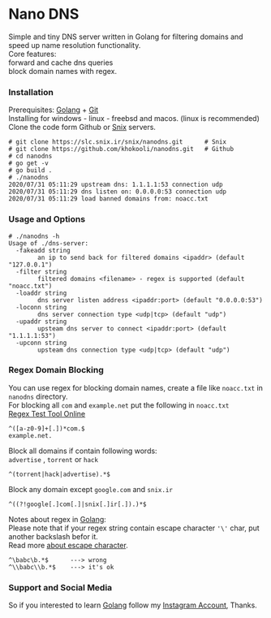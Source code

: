 # Nano DNS
Simple and tiny DNS server written in Golang for filtering domains and speed up name resolution functionality.  
Core features:  
forward and cache dns queries  
block domain names with regex.  

### Installation 
Prerequisites: [Golang](https://golang.org) + [Git](https://git-scm.com)  
Installing for windows - linux - freebsd and macos. (linux is recommended)  
Clone the code form Github or [Snix](https://slc.snix.ir) servers.
```
# git clone https://slc.snix.ir/snix/nanodns.git      # Snix
# git clone https://github.com/khokooli/nanodns.git   # Github  
# cd nanodns 
# go get -v
# go build .
# ./nanodns
2020/07/31 05:11:29 upstream dns: 1.1.1.1:53 connection udp
2020/07/31 05:11:29 dns listen on: 0.0.0.0:53 connection udp
2020/07/31 05:11:29 load banned domains from: noacc.txt

```

### Usage and Options
```
# ./nanodns -h
Usage of ./dns-server:
  -fakeadd string
        an ip to send back for filtered domains <ipaddr> (default "127.0.0.1")
  -filter string
        filtered domains <filename> - regex is supported (default "noacc.txt")
  -loaddr string
        dns server listen address <ipaddr:port> (default "0.0.0.0:53")
  -loconn string
        dns server connection type <udp|tcp> (default "udp")
  -upaddr string
        upsteam dns server to connect <ipaddr:port> (default "1.1.1.1:53")
  -upconn string
        upsteam dns connection type <udp|tcp> (default "udp")
```

### Regex Domain Blocking
You can use regex for blocking domain names, create a file like `noacc.txt` in `nanodns` directory.   
For blocking all `com` and `example.net` put the following in `noacc.txt`  
[Regex Test Tool Online](https://regex101.com/)  
```
^([a-z0-9]+[.])*com.$
example.net.
```   
Block all domains if contain following words:   
`advertise` , `torrent` or `hack` 
```
^(torrent|hack|advertise).*$
```   
Block any domain except `google.com` and `snix.ir`
```
^((?!google[.]com[.]|snix[.]ir[.]).)*$
```   
Notes about regex in [Golang](https://golang.org):  
Please note that if your regex string contain escape character `'\'` char, put another backslash befor it.  
Read more [about escape character](https://yourbasic.org/golang/regexp-cheat-sheet/).
 ```
 ^\babc\b.*$      ---> wrong
 ^\\babc\\b.*$    ---> it's ok
```   

### Support and Social Media
So if you interested to learn [Golang](https://golang.org) follow my [Instagram Account](https://instagram.com/Gonoobies), Thanks. 
